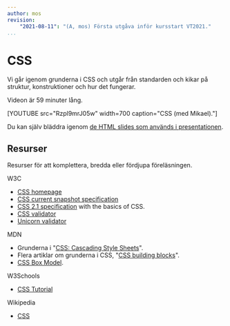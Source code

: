 ```yaml
---
author: mos
revision:
    "2021-08-11": "(A, mos) Första utgåva inför kursstart VT2021."
...
```

CSS
====================

Vi går igenom grunderna i CSS och utgår från standarden och kikar på struktur, konstruktioner och hur det fungerar.

Videon är 59 minuter lång.

[YOUTUBE src="Rzpl9mrJ05w" width=700 caption="CSS (med Mikael)."]

Du kan själv bläddra igenom [de HTML slides som används i presentationen](https://dbwebb-se.github.io/webtec/docs/lecture/L03-css/slide.html).



Resurser
------------------------

Resurser för att komplettera, bredda eller fördjupa föreläsningen.

W3C

* [CSS homepage](https://www.w3.org/Style/CSS/Overview.en.html)
* [CSS current snapshot specification](https://www.w3.org/TR/CSS/)
* [CSS 2.1 specification](https://www.w3.org/TR/CSS2/) with the basics of CSS.
* [CSS validator](http://www.css-validator.org/)
* [Unicorn validator](https://validator.w3.org/unicorn/)

MDN

* Grunderna i "[CSS: Cascading Style Sheets](https://developer.mozilla.org/en-US/docs/Web/CSS)".
* Flera artiklar om grunderna i CSS, "[CSS building blocks](https://developer.mozilla.org/en-US/docs/Learn/CSS/Building_blocks)".
* [CSS Box Model](https://developer.mozilla.org/en-US/docs/Learn/CSS/Building_blocks/The_box_model).

W3Schools

* [CSS Tutorial](https://www.w3schools.com/css/default.asp)

Wikipedia

* [CSS](https://en.wikipedia.org/wiki/CSS)
